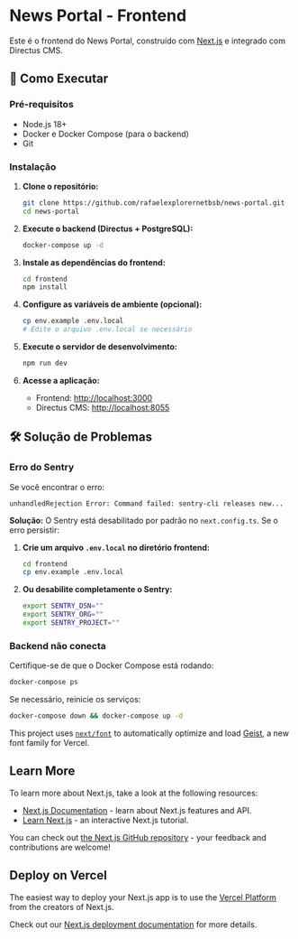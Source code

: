 # News Portal - Frontend

Este é o frontend do News Portal, construído com [Next.js](https://nextjs.org) e integrado com Directus CMS.

## 🚀 Como Executar

### Pré-requisitos
- Node.js 18+ 
- Docker e Docker Compose (para o backend)
- Git

### Instalação

1. **Clone o repositório:**
   ```bash
   git clone https://github.com/rafaelexplorernetbsb/news-portal.git
   cd news-portal
   ```

2. **Execute o backend (Directus + PostgreSQL):**
   ```bash
   docker-compose up -d
   ```

3. **Instale as dependências do frontend:**
   ```bash
   cd frontend
   npm install
   ```

4. **Configure as variáveis de ambiente (opcional):**
   ```bash
   cp env.example .env.local
   # Edite o arquivo .env.local se necessário
   ```

5. **Execute o servidor de desenvolvimento:**
   ```bash
   npm run dev
   ```

6. **Acesse a aplicação:**
   - Frontend: [http://localhost:3000](http://localhost:3000)
   - Directus CMS: [http://localhost:8055](http://localhost:8055)

## 🛠️ Solução de Problemas

### Erro do Sentry
Se você encontrar o erro:
```
unhandledRejection Error: Command failed: sentry-cli releases new...
```

**Solução:** O Sentry está desabilitado por padrão no `next.config.ts`. Se o erro persistir:

1. **Crie um arquivo `.env.local` no diretório frontend:**
   ```bash
   cd frontend
   cp env.example .env.local
   ```

2. **Ou desabilite completamente o Sentry:**
   ```bash
   export SENTRY_DSN=""
   export SENTRY_ORG=""
   export SENTRY_PROJECT=""
   ```

### Backend não conecta
Certifique-se de que o Docker Compose está rodando:
```bash
docker-compose ps
```

Se necessário, reinicie os serviços:
```bash
docker-compose down && docker-compose up -d
```

This project uses [`next/font`](https://nextjs.org/docs/app/building-your-application/optimizing/fonts) to automatically optimize and load [Geist](https://vercel.com/font), a new font family for Vercel.

## Learn More

To learn more about Next.js, take a look at the following resources:

- [Next.js Documentation](https://nextjs.org/docs) - learn about Next.js features and API.
- [Learn Next.js](https://nextjs.org/learn) - an interactive Next.js tutorial.

You can check out [the Next.js GitHub repository](https://github.com/vercel/next.js) - your feedback and contributions are welcome!

## Deploy on Vercel

The easiest way to deploy your Next.js app is to use the [Vercel Platform](https://vercel.com/new?utm_medium=default-template&filter=next.js&utm_source=create-next-app&utm_campaign=create-next-app-readme) from the creators of Next.js.

Check out our [Next.js deployment documentation](https://nextjs.org/docs/app/building-your-application/deploying) for more details.
